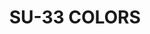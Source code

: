 ---
layout: product
title: "SU-33 COLORS"
price: "1200" 
desc: "Set boja"
img_path: "/assets/img/A.MIG-7208.webp"
brand: "AMMO"
available: false
special_offer: false
new: false
soon: false
cat: "020000"
subcat: "020100"
subsubcat: "020102"
sifra: "A.MIG-7208"
popular: false
spec: false
---
